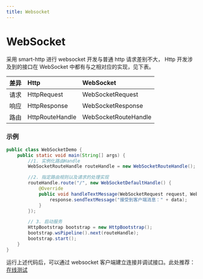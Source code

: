```yaml
---
title: Websocket
---
```

# WebSocket
采用 smart-http 进行 websocket 开发与普通 http 请求差别不大，
Http 开发涉及到的接口在 WebSocket 中都有与之相对应的实现，见下表。

差异 |Http | WebSocket |
:-: | :- | :- |
 请求 | HttpRequest | WebSocketRequest 
 响应 | HttpResponse| WebSocketResponse 
 路由 | HttpRouteHandle| WebSocketRouteHandle 
 
### 示例
```java
public class WebSocketDemo {
    public static void main(String[] args) {
        //1. 实例化路由Handle
        WebSocketRouteHandle routeHandle = new WebSocketRouteHandle();

        //2. 指定路由规则以及请求的处理实现
        routeHandle.route("/", new WebSocketDefaultHandle() {
            @Override
            public void handleTextMessage(WebSocketRequest request, WebSocketResponse response, String data) {
                response.sendTextMessage("接受到客户端消息：" + data);
            }
        });

        // 3. 启动服务
        HttpBootstrap bootstrap = new HttpBootstrap();
        bootstrap.wsPipeline().next(routeHandle);
        bootstrap.start();
    }
}
```

运行上述代码后，可以通过 websocket 客户端建立连接并调试接口。此处推荐：[在线测试](http://www.websocket-test.com/)

<ArticleEndTemplate/>